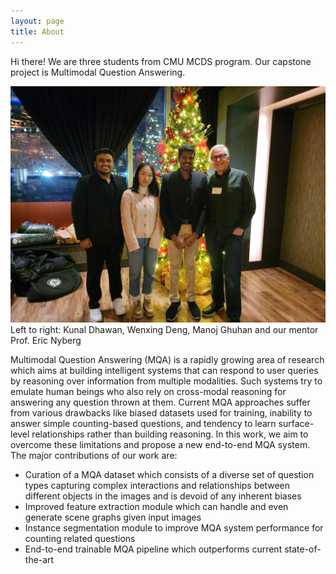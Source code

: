 ```yaml
---
layout: page
title: About
---
```

Hi there! We are three students from CMU MCDS program. Our capstone project is Multimodal Question Answering.

![](/assets/img/team4.jpeg)
Left to right:  Kunal Dhawan, Wenxing Deng, Manoj Ghuhan and our mentor Prof. Eric Nyberg

Multimodal Question Answering (MQA) is a rapidly growing area of research which aims at building intelligent systems that can respond to user queries by reasoning over information from multiple modalities. Such systems try to emulate human beings who also rely on cross-modal reasoning for answering any question thrown at them. Current MQA approaches suffer from various drawbacks like biased datasets used for training, inability to answer simple counting-based questions, and tendency to learn surface-level relationships rather than building reasoning. In this work, we aim to overcome these limitations and propose a new end-to-end MQA system. The major contributions of our work are:
* Curation of a MQA dataset which consists of a diverse set of question types capturing complex interactions and relationships between different objects in the images and is devoid of any inherent biases
* Improved feature extraction module which can handle and even generate scene graphs given input images 
* Instance segmentation module to improve MQA system performance for counting related questions
* End-to-end trainable MQA pipeline which outperforms current state-of-the-art
